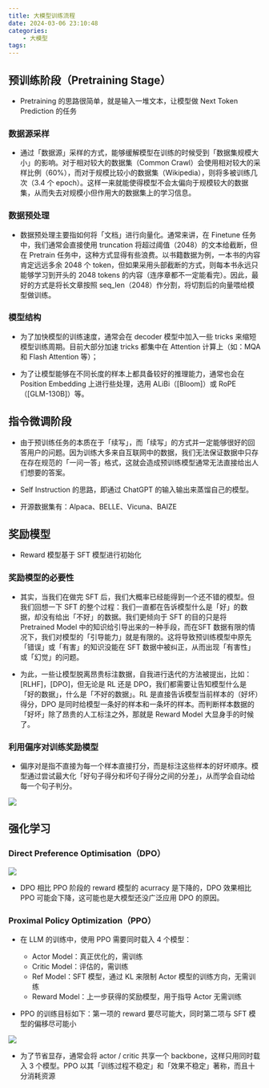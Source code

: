 ```yaml
---
title: 大模型训练流程
date: 2024-03-06 23:10:48
categories:
    - 大模型
tags:
---
```


## 预训练阶段（Pretraining Stage）

- Pretraining 的思路很简单，就是输入一堆文本，让模型做 Next Token Prediction 的任务

### 数据源采样

- 通过「数据源」采样的方式，能够缓解模型在训练的时候受到「数据集规模大小」的影响。对于相对较大的数据集（Common Crawl）会使用相对较大的采样比例（60%），而对于规模比较小的数据集（Wikipedia），则将多被训练几次（3.4 个 epoch）。这样一来就能使得模型不会太偏向于规模较大的数据集，从而失去对规模小但作用大的数据集上的学习信息。

### 数据预处理

- 数据预处理主要指如何将「文档」进行向量化。通常来讲，在 Finetune 任务中，我们通常会直接使用 truncation 将超过阈值（2048）的文本给截断，但在 Pretrain 任务中，这种方式显得有些浪费。以书籍数据为例，一本书的内容肯定远远多余 2048 个 token，但如果采用头部截断的方式，则每本书永远只能够学习到开头的 2048 tokens 的内容（连序章都不一定能看完）。因此，最好的方式是将长文章按照 seq_len（2048）作分割，将切割后的向量喂给模型做训练。

### 模型结构

- 为了加快模型的训练速度，通常会在 decoder 模型中加入一些 tricks 来缩短模型训练周期。目前大部分加速 tricks 都集中在 Attention 计算上（如：MQA 和 Flash Attention 等）；

- 为了让模型能够在不同长度的样本上都具备较好的推理能力，通常也会在 Position Embedding 上进行些处理，选用 ALiBi（[Bloom]）或 RoPE（[GLM-130B]）等。

## 指令微调阶段

- 由于预训练任务的本质在于「续写」，而「续写」的方式并一定能够很好的回答用户的问题。因为训练大多来自互联网中的数据，我们无法保证数据中只存在存在规范的「一问一答」格式，这就会造成预训练模型通常无法直接给出人们想要的答案。

- Self Instruction 的思路，即通过 ChatGPT 的输入输出来蒸馏自己的模型。

- 开源数据集有：Alpaca、BELLE、Vicuna、BAIZE

## 奖励模型

- Reward 模型基于 SFT 模型进行初始化

### 奖励模型的必要性

- 其实，当我们在做完 SFT 后，我们大概率已经能得到一个还不错的模型。但我们回想一下 SFT 的整个过程：我们一直都在告诉模型什么是「好」的数据，却没有给出「不好」的数据。我们更倾向于 SFT 的目的只是将 Pretrained Model 中的知识给引导出来的一种手段，而在SFT 数据有限的情况下，我们对模型的「引导能力」就是有限的。这将导致预训练模型中原先「错误」或「有害」的知识没能在 SFT 数据中被纠正，从而出现「有害性」或「幻觉」的问题。

- 为此，一些让模型脱离昂贵标注数据，自我进行迭代的方法被提出，比如：[RLHF]，[DPO]，但无论是 RL 还是 DPO，我们都需要让告知模型什么是「好的数据」，什么是「不好的数据」。RL 是直接告诉模型当前样本的（好坏）得分，DPO 是同时给模型一条好的样本和一条坏的样本。而判断样本数据的「好坏」除了昂贵的人工标注之外，那就是 Reward Model 大显身手的时候了。

### 利用偏序对训练奖励模型

- 偏序对是指不直接为每一个样本直接打分，而是标注这些样本的好坏顺序。模型通过尝试最大化「好句子得分和坏句子得分之间的分差」，从而学会自动给每一个句子判分。

![](/img/note/202403081548.png)

## 强化学习 

### Direct Preference Optimisation（DPO）

![](/img/note/202403081549.png)

- DPO 相比 PPO 阶段的 reward 模型的 acurracy 是下降的，DPO 效果相比 PPO 可能会下降，这可能也是大模型还没广泛应用 DPO 的原因。

### Proximal Policy Optimization（PPO）

- 在 LLM 的训练中，使用 PPO 需要同时载入 4 个模型：

    - Actor Model：真正优化的，需训练
    - Critic Model：评估的，需训练
    - Ref Model：SFT 模型，通过 KL 来限制 Actor 模型的训练方向，无需训练
    - Reward Model：上一步获得的奖励模型，用于指导 Actor 无需训练

- PPO 的训练目标如下：第一项的 reward 要尽可能大，同时第二项与 SFT 模型的偏移尽可能小

![](/img/note/202403081550.png)

- 为了节省显存，通常会将 actor / critic 共享一个 backbone，这样只用同时载入 3 个模型。PPO 以其「训练过程不稳定」和「效果不稳定」著称，而且十分消耗资源
